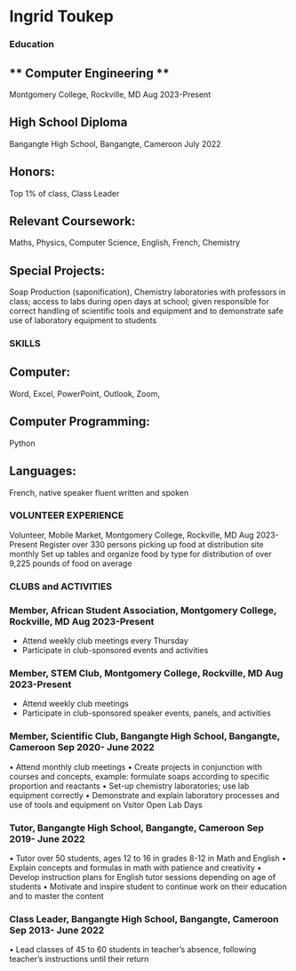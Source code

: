 # Ingrid Toukep

### Education
## ** Computer Engineering **
Montgomery College, Rockville, MD	           			      Aug 2023-Present
## High School Diploma 
Bangangte High School, Bangangte, Cameroon 	                      		       July 2022
## Honors: 
Top 1% of class, Class Leader
## Relevant Coursework: 
Maths, Physics, Computer Science, English, French, Chemistry
## Special Projects: 
Soap Production (saponification), Chemistry laboratories with professors in class; access to labs during open days at school; given responsible for correct handling of scientific tools and equipment and to demonstrate safe use of laboratory equipment to students
### SKILLS
## Computer: 
Word, Excel, PowerPoint, Outlook, Zoom, 
## Computer Programming: 
Python 
## Languages: 
French, native speaker fluent written and spoken
### VOLUNTEER EXPERIENCE
Volunteer, Mobile Market, Montgomery College, Rockville, MD 			                 Aug 2023-Present
Register over 330 persons picking up food at distribution site monthly
Set up tables and organize food by type for distribution of over 9,225 pounds of food on average 
### CLUBS and ACTIVITIES

### Member, African Student Association, Montgomery College, Rockville, MD 	                 Aug 2023-Present
-	Attend weekly club meetings every Thursday
-	Participate in club-sponsored events and activities 

### Member, STEM Club, Montgomery College, Rockville, MD 		 		     Aug 2023-Present
-	Attend weekly club meetings 
-	Participate in club-sponsored speaker events, panels, and activities 

### Member, Scientific Club, Bangangte High School, Bangangte, Cameroon			Sep 2020- June 2022
•	Attend monthly club meetings
•	Create projects in conjunction with courses and concepts, example: formulate soaps according to specific proportion and reactants 
•	Set-up chemistry laboratories; use lab equipment correctly 
•	Demonstrate and explain laboratory processes and use of tools and equipment on Vsitor Open Lab Days

### Tutor, Bangangte High School, Bangangte, Cameroon   					Sep 2019- June 2022
•	Tutor over 50 students, ages 12 to 16 in grades 8-12 in Math and English
•	Explain concepts and formulas in math with patience and creativity
•	Develop instruction plans for English tutor sessions depending on age of students
•	Motivate and inspire student to continue work on their education and to master the content 
### Class Leader, Bangangte High School, Bangangte, Cameroon   				Sep 2013- June 2022
•	Lead classes of 45 to 60 students in teacher’s absence, following teacher’s instructions until their return 






